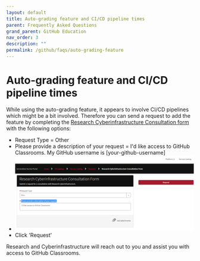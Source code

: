 ```yaml
---
layout: default
title: Auto-grading feature and CI/CD pipeline times
parent: Frequently Asked Questions
grand_parent: GitHub Education
nav_order: 3
description: ""
permalink: /github/faqs/auto-grading-feature
---
```


# Auto-grading feature and CI/CD pipeline times

While using the auto-grading feature, it appears to involve CI/CD pipelines which might be a bit involved. Therefore you can send a request to add the feature by completing the [Research Cyberinfrastructure Consultation form](https://sdsu.service-now.com/sp?id=sc_cat_item&sys_id=029639611bb825505764fd1b1e4bcb3a&sysparm_category=29ac153fdbbf4c9024094672399619e9) with the following options:
- Request Type = Other
- Please provide a description of your request = I'd like access to GitHub Classrooms. My GitHub username is [your-github-username]
- ![](/images/github/classroom-access-1.png)
- Click 'Request'

Research and Cyberinfrastructure will reach out to you and assist you with access to GitHub Classrooms.